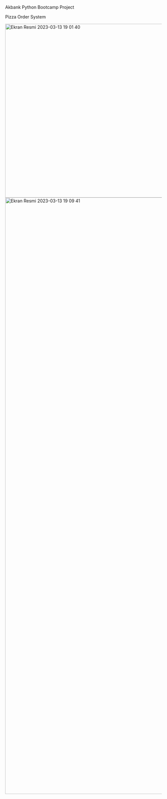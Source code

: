 Akbank Python Bootcamp Project


Pizza Order System


<img width="558" alt="Ekran Resmi 2023-03-13 19 01 40" src="https://user-images.githubusercontent.com/122179648/224772477-e2c254b8-0922-4bbf-85ad-fe83013db10d.png">
<img width="1916" alt="Ekran Resmi 2023-03-13 19 09 41" src="https://user-images.githubusercontent.com/122179648/224772583-4845b726-9081-47a4-8094-fa6a03a63e1a.png">
